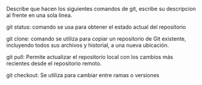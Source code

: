 Describe que hacen los siguientes comandos de git, escribe su descripcion al frente en una sola linea.

git status: comando se usa para obtener el estado actual del repositorio

git clone: comando se utiliza para copiar un repositorio de Git existente, incluyendo todos sus archivos y historial, a una nueva ubicación.

git pull: Permite actualizar el repositorio local con los cambios más recientes desde el repositorio remoto.

git checkout: Se utiliza para cambiar entre ramas o versiones